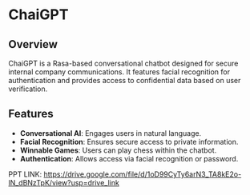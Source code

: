 # ChaiGPT

## Overview
ChaiGPT is a Rasa-based conversational chatbot designed for secure internal company communications. It features facial recognition for authentication and provides access to confidential data based on user verification.

## Features
- **Conversational AI**: Engages users in natural language.
- **Facial Recognition**: Ensures secure access to private information.
- **Winnable Games**: Users can play chess within the chatbot.
- **Authentication**: Allows access via facial recognition or password.

PPT LINK: https://drive.google.com/file/d/1oD99CyTy6arN3_TA8kE2o-lN_dBNzTpK/view?usp=drive_link
